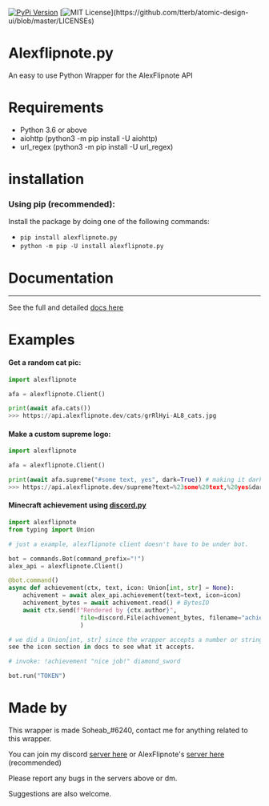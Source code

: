 [![PyPi Version](https://img.shields.io/pypi/v/alexflipnote.py.svg)](https://pypi.python.org/pypi/alexflipnote.py/)
[![MIT License](https://img.shields.io/apm/l/atomic-design-ui.svg?)](https://github.com/tterb/atomic-design-ui/blob/master/LICENSEs)

# Alexflipnote.py
 An easy to use Python Wrapper for the AlexFlipnote API


# Requirements
- Python 3.6 or above
- aiohttp (python3 -m pip install -U aiohttp)
- url_regex (python3 -m pip install -U url_regex)

# installation

### Using pip (recommended):
Install the package by doing one of the following commands:

- `pip install alexflipnote.py`
- `python -m pip -U install alexflipnote.py`

# Documentation
---
See the full and detailed [docs here](https://github.com/Soheab/alexflipnote.py/blob/master/docs.md)

# Examples

#### Get a random cat pic:

```py
import alexflipnote

afa = alexflipnote.Client()

print(await afa.cats())
>>> https://api.alexflipnote.dev/cats/grRlHyi-AL8_cats.jpg
``` 

#### Make a custom supreme logo:

```py
import alexflipnote

afa = alexflipnote.Client()

print(await afa.supreme("#some text, yes", dark=True)) # making it dark, there is also light option.
>>> https://api.alexflipnote.dev/supreme?text=%23some%20text,%20yes&dark=true
``` 

#### Minecraft achievement using [discord.py](https://github.com/Rapptz/discord.py)

```py
import alexflipnote
from typing import Union

# just a example, alexflipnote client doesn't have to be under bot.

bot = commands.Bot(command_prefix="!")
alex_api = alexflipnote.Client()

@bot.command()
async def achievement(ctx, text, icon: Union[int, str] = None): 
    achivement = await alex_api.achievement(text=text, icon=icon)
    achivement_bytes = await achivement.read() # BytesIO
    await ctx.send(f"Rendered by {ctx.author}",
                    file=discord.File(achivement_bytes, filename="achievement.png")
                    )

# we did a Union[int, str] since the wrapper accepts a number or string for the icon, 
see the icon section in docs to see what it accepts.

# invoke: !achievement "nice job!" diamond_sword

bot.run("TOKEN")
```
# Made by

This wrapper is made Soheab_#6240, contact me for anything related to this wrapper.

You can join my discord [server here](https://discord.gg/yCzcfju) or 
AlexFlipnote's [server here](https://discord.gg/alexflipnote) (recommended)

Please report any bugs in the servers above or dm.

Suggestions are also welcome.

